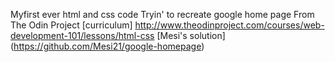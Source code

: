 Myfirst ever html and css code
Tryin' to recreate google home page
From The Odin Project [curriculum] http://www.theodinproject.com/courses/web-development-101/lessons/html-css
[Mesi's solution] (https://github.com/Mesi21/google-homepage)